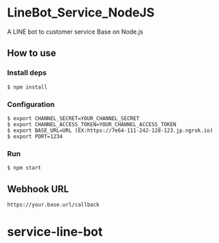 # LineBot_Service_NodeJS

A LINE bot to customer service
Base on Node.js
## How to use

### Install deps

``` shell
$ npm install
```

### Configuration

``` shell
$ export CHANNEL_SECRET=YOUR_CHANNEL_SECRET
$ export CHANNEL_ACCESS_TOKEN=YOUR_CHANNEL_ACCESS_TOKEN
$ export BASE_URL=URL (EX:https://7e64-111-242-128-123.jp.ngrok.io)
$ export PORT=1234
```

### Run

``` shell
$ npm start
```

## Webhook URL

```
https://your.base.url/callback
```
# service-line-bot
